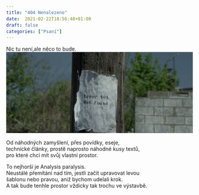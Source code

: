 ```yaml
---
title: "404 Nenalezeno"
date:  2021-02-22T18:56:48+01:00
draft: false
categories: ["Psaní"]
---
```


Nic tu není,ale něco to bude.
![mrRobot404NotFound](/img/mrRobot404NotFound.jpg)

Od náhodných zamyšlení, přes povídky, eseje,  
technické články, prostě naprosto náhodné kusy textů,  
pro které chci mít svůj vlastní prostor.  

To nejhorší je Analysis paralysis.  
Neustálé přemítání nad tím, jestli začít upravovat levou  
šablonu nebo pravou, aniž bychom udelali krok.  
A tak bude tenhle prostor vždicky tak trochu ve výstavbě.

<!-- Zakončil bych asi tou náhodnou směsicí textu, kterou jsem  
zkoušel popisek blogu.

> To refuse to form an opinion means to live in a reasonless void.

Tedy něco jako  

> Odmítmnout vytvářet názor, znamená žít v smuslu postrádajícím prázdnu.  -->